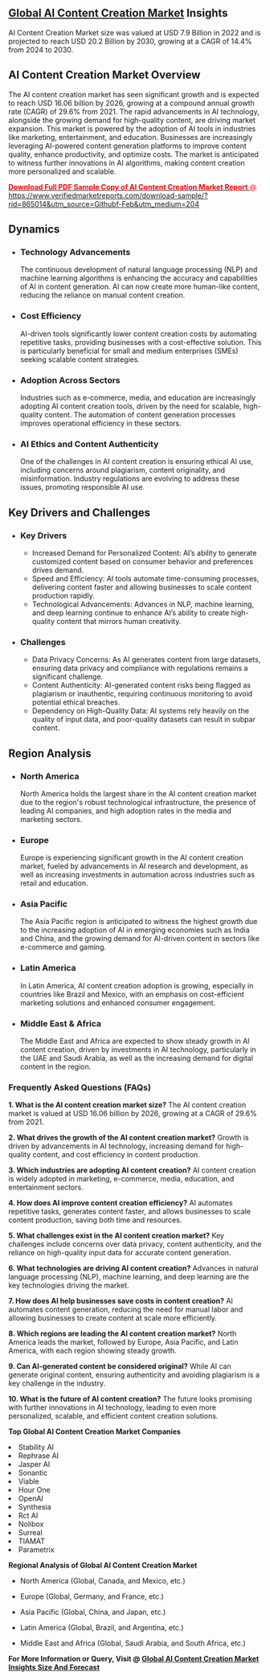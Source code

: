 <h2><a href="https://www.verifiedmarketreports.com/download-sample/?rid=865014&amp;utm_source=Githubf&amp;utm_medium=204" target="_blank">Global AI Content Creation Market</a> Insights</h2><p>AI Content Creation Market size was valued at USD 7.9 Billion in 2022 and is projected to reach USD 20.2 Billion by 2030, growing at a CAGR of 14.4% from 2024 to 2030.</p><p> <h2>AI Content Creation Market Overview</h2> <p>The AI content creation market has seen significant growth and is expected to reach USD 16.06 billion by 2026, growing at a compound annual growth rate (CAGR) of 29.6% from 2021. The rapid advancements in AI technology, alongside the growing demand for high-quality content, are driving market expansion. This market is powered by the adoption of AI tools in industries like marketing, entertainment, and education. Businesses are increasingly leveraging AI-powered content generation platforms to improve content quality, enhance productivity, and optimize costs. The market is anticipated to witness further innovations in AI algorithms, making content creation more personalized and scalable.</p> <p><a href="#"><p><span class=""><span style="color: #ff0000;"><strong>Download Full PDF Sample Copy of AI Content Creation Market Report</strong> @ </span><a href="https://www.verifiedmarketreports.com/download-sample/?rid=865014&amp;utm_source=Githubf-Feb&amp;utm_medium=204" target="_blank">https://www.verifiedmarketreports.com/download-sample/?rid=865014&amp;utm_source=Githubf-Feb&amp;utm_medium=204</a></span></p></a></p> <h2>Dynamics</h2> <ul> <li><h3>Technology Advancements</h3> The continuous development of natural language processing (NLP) and machine learning algorithms is enhancing the accuracy and capabilities of AI in content generation. AI can now create more human-like content, reducing the reliance on manual content creation.</li> <li><h3>Cost Efficiency</h3> AI-driven tools significantly lower content creation costs by automating repetitive tasks, providing businesses with a cost-effective solution. This is particularly beneficial for small and medium enterprises (SMEs) seeking scalable content strategies.</li> <li><h3>Adoption Across Sectors</h3> Industries such as e-commerce, media, and education are increasingly adopting AI content creation tools, driven by the need for scalable, high-quality content. The automation of content generation processes improves operational efficiency in these sectors.</li> <li><h3>AI Ethics and Content Authenticity</h3> One of the challenges in AI content creation is ensuring ethical AI use, including concerns around plagiarism, content originality, and misinformation. Industry regulations are evolving to address these issues, promoting responsible AI use.</li> </ul> <h2>Key Drivers and Challenges</h2> <ul> <li><h3>Key Drivers</h3> <ul> <li>Increased Demand for Personalized Content: AI’s ability to generate customized content based on consumer behavior and preferences drives demand.</li> <li>Speed and Efficiency: AI tools automate time-consuming processes, delivering content faster and allowing businesses to scale content production rapidly.</li> <li>Technological Advancements: Advances in NLP, machine learning, and deep learning continue to enhance AI’s ability to create high-quality content that mirrors human creativity.</li> </ul> </li> <li><h3>Challenges</h3> <ul> <li>Data Privacy Concerns: As AI generates content from large datasets, ensuring data privacy and compliance with regulations remains a significant challenge.</li> <li>Content Authenticity: AI-generated content risks being flagged as plagiarism or inauthentic, requiring continuous monitoring to avoid potential ethical breaches.</li> <li>Dependency on High-Quality Data: AI systems rely heavily on the quality of input data, and poor-quality datasets can result in subpar content.</li> </ul> </li> </ul> <h2>Region Analysis</h2> <ul> <li><h3>North America</h3> North America holds the largest share in the AI content creation market due to the region's robust technological infrastructure, the presence of leading AI companies, and high adoption rates in the media and marketing sectors.</li> <li><h3>Europe</h3> Europe is experiencing significant growth in the AI content creation market, fueled by advancements in AI research and development, as well as increasing investments in automation across industries such as retail and education.</li> <li><h3>Asia Pacific</h3> The Asia Pacific region is anticipated to witness the highest growth due to the increasing adoption of AI in emerging economies such as India and China, and the growing demand for AI-driven content in sectors like e-commerce and gaming.</li> <li><h3>Latin America</h3> In Latin America, AI content creation adoption is growing, especially in countries like Brazil and Mexico, with an emphasis on cost-efficient marketing solutions and enhanced consumer engagement.</li> <li><h3>Middle East & Africa</h3> The Middle East and Africa are expected to show steady growth in AI content creation, driven by investments in AI technology, particularly in the UAE and Saudi Arabia, as well as the increasing demand for digital content in the region.</li> </ul> <h3>Frequently Asked Questions (FAQs)</h3> <p><strong>1. What is the AI content creation market size?</strong> The AI content creation market is valued at USD 16.06 billion by 2026, growing at a CAGR of 29.6% from 2021.</p> <p><strong>2. What drives the growth of the AI content creation market?</strong> Growth is driven by advancements in AI technology, increasing demand for high-quality content, and cost efficiency in content production.</p> <p><strong>3. Which industries are adopting AI content creation?</strong> AI content creation is widely adopted in marketing, e-commerce, media, education, and entertainment sectors.</p> <p><strong>4. How does AI improve content creation efficiency?</strong> AI automates repetitive tasks, generates content faster, and allows businesses to scale content production, saving both time and resources.</p> <p><strong>5. What challenges exist in the AI content creation market?</strong> Key challenges include concerns over data privacy, content authenticity, and the reliance on high-quality input data for accurate content generation.</p> <p><strong>6. What technologies are driving AI content creation?</strong> Advances in natural language processing (NLP), machine learning, and deep learning are the key technologies driving the market.</p> <p><strong>7. How does AI help businesses save costs in content creation?</strong> AI automates content generation, reducing the need for manual labor and allowing businesses to create content at scale more efficiently.</p> <p><strong>8. Which regions are leading the AI content creation market?</strong> North America leads the market, followed by Europe, Asia Pacific, and Latin America, with each region showing steady growth.</p> <p><strong>9. Can AI-generated content be considered original?</strong> While AI can generate original content, ensuring authenticity and avoiding plagiarism is a key challenge in the industry.</p> <p><strong>10. What is the future of AI content creation?</strong> The future looks promising with further innovations in AI technology, leading to even more personalized, scalable, and efficient content creation solutions.</p> </p><p><strong>Top Global AI Content Creation Market Companies</strong></p><div data-test-id=""><p><li>Stability AI</li><li> Rephrase AI</li><li> Jasper AI</li><li> Sonantic</li><li> Viable</li><li> Hour One</li><li> OpenAI</li><li> Synthesia</li><li> Rct AI</li><li> Nolibox</li><li> Surreal</li><li> TIAMAT</li><li> Parametrix</li></p><div><strong>Regional Analysis of&nbsp;Global AI Content Creation Market</strong></div><ul><li dir="ltr"><p dir="ltr">North America&nbsp;(Global, Canada, and Mexico, etc.)</p></li><li dir="ltr"><p dir="ltr">Europe (Global, Germany, and France, etc.)</p></li><li dir="ltr"><p dir="ltr">Asia Pacific&nbsp;(Global, China, and Japan, etc.)</p></li><li dir="ltr"><p dir="ltr">Latin America&nbsp;(Global, Brazil, and Argentina, etc.)</p></li><li dir="ltr">Middle East and Africa&nbsp;(Global, Saudi Arabia, and South Africa, etc.)</li></ul><p><strong>For More Information or Query, Visit @&nbsp;</strong><strong><a href="https://www.verifiedmarketreports.com/product/ai-content-creation-market/?utm_source=Githubf&amp;utm_medium=204" target="_blank">Global AI Content Creation Market Insights Size And Forecast</a></strong></p></div>
